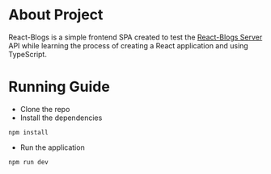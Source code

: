 # About Project

React-Blogs is a simple frontend SPA created to test the [React-Blogs Server](https://github.com/Kaimc2/React-Blogs-Server) API while learning the process of creating a React application and using TypeScript.

# Running Guide
- Clone the repo
- Install the dependencies
```
npm install
```
- Run the application
```
npm run dev
```
